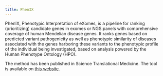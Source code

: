 ```yaml
---
title: PhenIX
---
```


PhenIX, Phenotypic Interpretation of eXomes, is a pipeline for ranking (prioritizing) candidate genes in exomes or 
NGS panels with comprehensive coverage of human Mendelian disease genes. It ranks genes based on predicted variant 
pathogenicity as well as phenotypic similarity of diseases associated with the genes harboring these variants to the 
phenotypic profile of the individual being investigated, based on analysis 
powered by the Human Phenotype Ontology (HPO). 

The method has been published in Science Translational Medicine. The tool is available on [this website](http://compbio.charite.de/PhenIX/).


